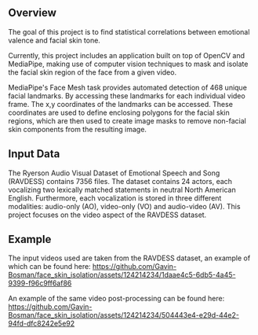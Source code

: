 ## Overview
The goal of this project is to find statistical correlations between emotional valence and facial skin tone. 

Currently, this project includes an application built on top of OpenCV and MediaPipe, making use of computer vision techniques to mask and isolate the facial skin region of the face from a given video.

MediaPipe's Face Mesh task provides automated detection of 468 unique facial landmarks. By accessing these landmarks for each individual video frame. The x,y coordinates of the landmarks can be accessed. These coordinates are used to define enclosing polygons for the facial skin regions, which are then used to create image masks to remove non-facial skin components from the resulting image. 

## Input Data
The Ryerson Audio Visual Dataset of Emotional Speech and Song (RAVDESS) contains 7356 files. The dataset contains 24 actors, each vocalizing two lexically matched statements in neutral North American English. Furthermore, each vocalization is stored in three different modalities: audio-only (AO), video-only (VO) and audio-video (AV). This project focuses on the video aspect of the RAVDESS dataset. 

## Example
The input videos used are taken from the RAVDESS dataset, an example of which can be found here:
https://github.com/Gavin-Bosman/face_skin_isolation/assets/124214234/1daae4c5-6db5-4a45-9399-f96c9ff6af86

An example of the same video post-processing can be found here:
https://github.com/Gavin-Bosman/face_skin_isolation/assets/124214234/504443e4-e29d-44e2-94fd-dfc8242e5e92
